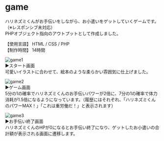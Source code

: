 # game

ハリネズミくんがお手伝いをしながら、お小遣いをゲットしていくゲームです。（※レスポンシブ未対応）<br>
PHPオブジェクト指向のアウトプットとして作成しました。<br>

【使用言語】 HTML / CSS / PHP<br>
【制作時間】 14時間<br>

![game1](https://user-images.githubusercontent.com/65000342/81392783-23af5a00-915a-11ea-9963-42d4e774c8ae.png)<br>
▶︎スタート画面<br>
可愛いイラストに合わせて、絵本のような柔らかい雰囲気に仕上げました。<br>


![game2](https://user-images.githubusercontent.com/65000342/81392791-24e08700-915a-11ea-9a0a-38e4d6374214.png)<br>
▶︎ゲーム画面<br>
5分の1の確率でハリネズミくんのお手伝いパワーが2倍に、7分の1の確率で体力消耗が1.5倍になるようになっています。（履歴にはそれぞれ、「ハリネズミくんのパワーMAX！」「これは重労働だ！」と表示されます）<br>


![game3](https://user-images.githubusercontent.com/65000342/81392795-2611b400-915a-11ea-9687-aa91929772b6.png)<br>
▶︎お手伝い終了画面<br>
ハリネズミくんのHPが0になるとお手伝い終了になり、ゲットしたお小遣いの合計額が表示される画面に遷移します。<br>

